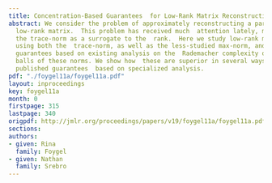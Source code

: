```yaml
---
title: Concentration-Based Guarantees  for Low-Rank Matrix Reconstruction
abstract: We consider the problem of approximately reconstructing a partially-observed,   approximately
  low-rank matrix.  This problem has received much  attention lately, mostly using
  the trace-norm as a surrogate to the  rank.  Here we study low-rank matrix reconstruction
  using both the  trace-norm, as well as the less-studied max-norm, and present  reconstruction
  guarantees based on existing analysis on the  Rademacher complexity of the unit
  balls of these norms. We show how  these are superior in several ways to recently
  published guarantees  based on specialized analysis.
pdf: "./foygel11a/foygel11a.pdf"
layout: inproceedings
key: foygel11a
month: 0
firstpage: 315
lastpage: 340
origpdf: http://jmlr.org/proceedings/papers/v19/foygel11a/foygel11a.pdf
sections: 
authors:
- given: Rina
  family: Foygel
- given: Nathan
  family: Srebro
---
```

